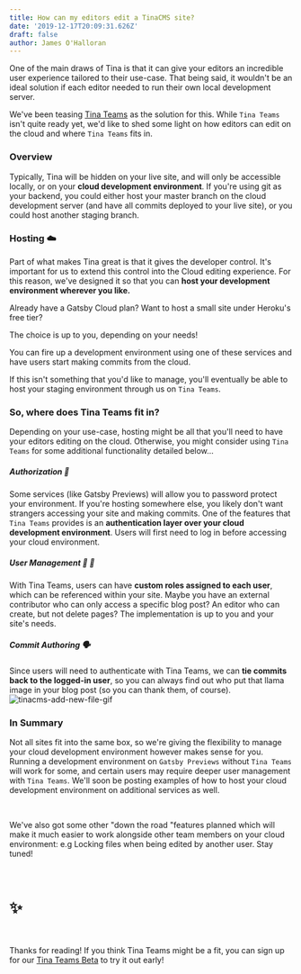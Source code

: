 ```yaml
---
title: How can my editors edit a TinaCMS site?
date: '2019-12-17T20:09:31.626Z'
draft: false
author: James O'Halloran
---
```


One of the main draws of Tina is that it can give your editors an incredible user experience tailored to their use-case. That being said, it wouldn't be an ideal solution if each editor needed to run their own local development server.

We've been teasing [Tina Teams](/teams 'Tina Teams') as the solution for this. While `Tina Teams` isn't quite ready yet, we'd like to shed some light on how editors can edit on the cloud and where `Tina Teams` fits in.

### Overview

Typically, Tina will be hidden on your live site, and will only be accessible locally, or on your **cloud development environment**.
If you're using git as your backend, you could either host your master branch on the cloud development server (and have all commits deployed to your live site), or you could host another staging branch.

### Hosting ☁️

Part of what makes Tina great is that it gives the developer control. It's important for us to extend this control into the Cloud editing experience. For this reason, we've designed it so that you can **host your development environment wherever you like.**

Already have a Gatsby Cloud plan?
Want to host a small site under Heroku's free tier?

The choice is up to you, depending on your needs!

You can fire up a development environment using one of these services and have users start making commits from the cloud.

<tip>If this isn't something that you'd like to manage, you'll eventually be able to host your staging environment through us on `Tina Teams`.</tip>

### So, where does Tina Teams fit in?

Depending on your use-case, hosting might be all that you'll need to have your editors editing on the cloud. Otherwise, you might consider using `Tina Teams` for some additional functionality detailed below...

##### Authorization 👤

Some services (like Gatsby Previews) will allow you to password protect your environment. If you're hosting somewhere else, you likely don't want strangers accessing your site and making commits. One of the features that `Tina Teams` provides is an **authentication layer over your cloud development environment**. Users will first need to log in before accessing your cloud environment.

##### User Management 👨 👩

With Tina Teams, users can have **custom roles assigned to each user**, which can be referenced within your site.
Maybe you have an external contributor who can only access a specific blog post? An editor who can create, but not delete pages? The implementation is up to you and your site's needs.

##### Commit Authoring 🗣️

Since users will need to authenticate with Tina Teams, we can **tie commits back to the logged-in user**, so you can always find out who put that llama image in your blog post (so you can thank them, of course).
![tinacms-add-new-file-gif](/img/rico-replacement.jpg)

### In Summary

Not all sites fit into the same box, so we're giving the flexibility to manage your cloud development environment however makes sense for you. Running a development environment on `Gatsby Previews` without `Tina Teams` will work for some, and certain users may require deeper user management with `Tina Teams`. We'll soon be posting examples of how to host your cloud development environment on additional services as well.

<br />

We've also got some other "down the road "features planned which will make it much easier to work alongside other team members on your cloud environment: e.g Locking files when being edited by another user. Stay tuned!

<br />

# ✨

<br />

Thanks for reading! If you think Tina Teams might be a fit, you can sign up for our [Tina Teams Beta](http://tinacms.org/teams) to try it out early!
